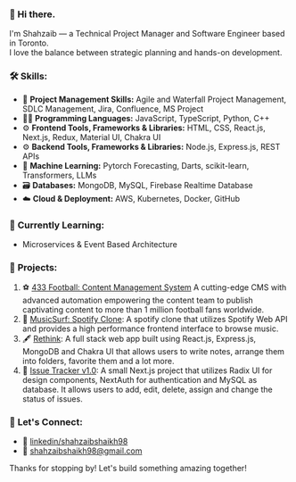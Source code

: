 ### 👋 Hi there.
I'm Shahzaib — a Technical Project Manager and Software Engineer based in Toronto.\
I love the balance between strategic planning and hands-on development.

### 🛠️ **Skills:**
- 💼 **Project Management Skills:** Agile and Waterfall Project Management, SDLC Management, Jira, Confluence, MS Project
- 👨‍💻 **Programming Languages:** JavaScript, TypeScript, Python, C++
- ⚙️ **Frontend Tools, Frameworks & Libraries:** HTML, CSS, React.js, Next.js, Redux, Material UI, Chakra UI
- ⚙️ **Backend Tools, Frameworks & Libraries:** Node.js, Express.js, REST APIs
- 🧠 **Machine Learning:** Pytorch Forecasting, Darts, scikit-learn, Transformers, LLMs
- 🗃️ **Databases:** MongoDB, MySQL, Firebase Realtime Database
- ☁️ **Cloud & Deployment:** AWS, Kubernetes, Docker, GitHub

### 🌱 **Currently Learning:**
- Microservices & Event Based Architecture

### 🚀 **Projects:**
1. ⚽ [433 Football: Content Management System](https://cms.by433.com/) A cutting-edge CMS with advanced automation empowering the content team to publish captivating content to more than 1 million football fans worldwide.
2. 🎹 [MusicSurf: Spotify Clone](https://musicsurf.vercel.app/): A spotify clone that utilizes Spotify Web API and provides a high performance frontend interface to browse music.
3. 🖋️ [Rethink](https://rethink-fe.vercel.app/): A full stack web app built using React.js, Express.js, MongoDB and Chakra UI that allows users to write notes, arrange them into folders, favorite them and a lot more.
4. 🐛 [Issue Tracker v1.0](https://issue-tracker-theta-rust.vercel.app/): A small Next.js project that utilizes Radix UI for design components, NextAuth for authentication and MySQL as database. It allows users to add, edit, delete, assign and change the status of issues. 

### 💬 **Let's Connect:**
- 🔗 [linkedin/shahzaibshaikh98](https://www.linkedin.com/in/shahzaibshaikh98/)
- 📧 [shahzaibshaikh98@gmail.com](shahzaibshaikh98@gmail.com)

Thanks for stopping by! Let's build something amazing together!
